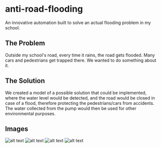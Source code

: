 # anti-road-flooding
An innovative automation built to solve an actual flooding problem in my school.

## The Problem
Outside my school's road, every time it rains, the road gets flooded. Many cars and pedestrians get trapped there. We wanted to do something about it.

## The Solution
We created a model of a possible solution that could be implemented, where the water level would be detected, and the road would be closed in case of a flood, therefore protecting the pedestrians/cars from accidents. The water collected from the pump would then be used for other environmental purposes.

## Images
![alt text](https://i.imgur.com/uuLJFtV.jpg)
![alt text](https://i.imgur.com/uEOXenY.jpg)
![alt text](https://i.imgur.com/CzgQ2Or.jpg)
![alt text](https://i.imgur.com/2vxxAE0.png)
